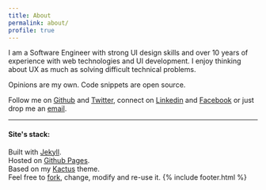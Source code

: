```yaml
---
title: About
permalink: about/
profile: true
---
```

I am a Software Engineer with strong UI design skills and over 10 years of experience with web technologies and UI development. I enjoy thinking about UX as much as solving difficult technical problems. 

Opinions are my own. Code snippets are open source.

Follow me on [Github](https://github.com/nickbalestra) and [Twitter](https://twitter.com/nickbalestra), connect on [Linkedin](https://linkedin.com/in/nickbalestra) and [Facebook](https://facebook.com/nickbalestra) or just drop me an [email](mailto:nick@balestra.ch).
***

#### Site's stack:

Built with [Jekyll](http://jekyllrb.com/).
<br>Hosted on [Github Pages](https://pages.github.com/).
<br>Based on my [Kactus](https://github.com/nickbalestra/kactus) theme.
<br>Feel free to [fork](https://github.com/nickbalestra/nickbalestra.github.io), change, modify and re-use it.
{% include footer.html %}

